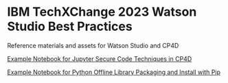 # IBM TechXChange 2023 Watson Studio Best Practices

Reference materials and assets for Watson Studio and CP4D

[Example Notebook for Jupyter Secure Code Techniques in CP4D](https://github.com/krondor/techxchange2023-ws-bp/blob/main/SecureCode.ipynb)

[Example Notebook for Python Offline Library Packaging and Install with Pip](https://github.com/krondor/techxchange2023-ws-bp/blob/main/Python%20Libraries%20Offline.ipynb)
